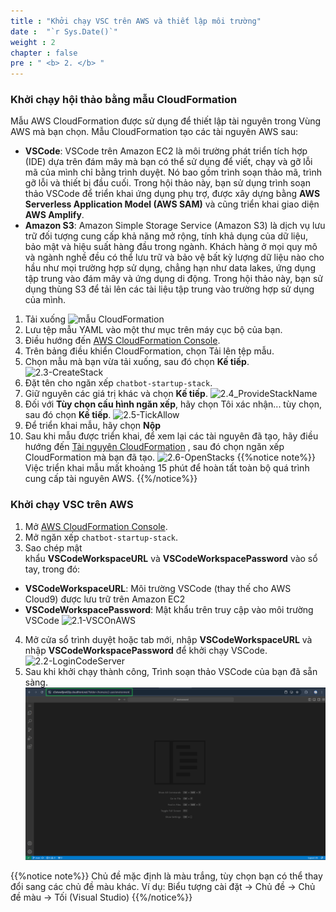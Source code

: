 ```yaml
---
title : "Khởi chạy VSC trên AWS và thiết lập môi trường"
date :  "`r Sys.Date()`" 
weight : 2 
chapter : false
pre : " <b> 2. </b> "
---
```

### Khởi chạy hội thảo bằng mẫu CloudFormation
Mẫu AWS CloudFormation được sử dụng để thiết lập tài nguyên trong Vùng AWS mà bạn chọn. Mẫu CloudFormation tạo các tài nguyên AWS sau:
- **VSCode**: VSCode trên Amazon EC2 là môi trường phát triển tích hợp (IDE) dựa trên đám mây mà bạn có thể sử dụng để viết, chạy và gỡ lỗi mã của mình chỉ bằng trình duyệt. Nó bao gồm trình soạn thảo mã, trình gỡ lỗi và thiết bị đầu cuối. Trong hội thảo này, bạn sử dụng trình soạn thảo VSCode để triển khai ứng dụng phụ trợ, được xây dựng bằng **AWS Serverless Application Model (AWS SAM)** và cũng triển khai giao diện **AWS Amplify**.
- **Amazon S3**: Amazon Simple Storage Service (Amazon S3) là dịch vụ lưu trữ đối tượng cung cấp khả năng mở rộng, tính khả dụng của dữ liệu, bảo mật và hiệu suất hàng đầu trong ngành. Khách hàng ở mọi quy mô và ngành nghề đều có thể lưu trữ và bảo vệ bất kỳ lượng dữ liệu nào cho hầu như mọi trường hợp sử dụng, chẳng hạn như data lakes, ứng dụng tập trung vào đám mây và ứng dụng di động. Trong hội thảo này, bạn sử dụng thùng S3 để tải lên các tài liệu tập trung vào trường hợp sử dụng của mình.
  
1. Tải xuống ![mẫu CloudFormation](https://static.us-east-1.prod.workshops.aws/public/c5c516a7-10ce-444b-a0c5-1e60794fdb7c/static/template/chatbot-startup-stack.yaml)
2. Lưu tệp mẫu YAML vào một thư mục trên máy cục bộ của bạn.
3. Điều hướng đến [AWS CloudFormation Console](https://console.aws.amazon.com/cloudformation/home).
4. Trên bảng điều khiển CloudFormation, chọn Tải lên tệp mẫu.
5. Chọn mẫu mà bạn vừa tải xuống, sau đó chọn **Kế tiếp**.
![2.3-CreateStack](/images/2.LaunchVSCAndSetUpTheEnvironment/2.3-CreateStack.png)
6. Đặt tên cho ngăn xếp ```chatbot-startup-stack```.
7. Giữ nguyên các giá trị khác và chọn **Kế tiếp**.
![2.4_ProvideStackName](/images/2.LaunchVSCAndSetUpTheEnvironment/2.4-ProvideStackName.png)
8. Đối với **Tùy chọn cấu hình ngăn xếp**, hãy chọn Tôi xác nhận... tùy chọn, sau đó chọn **Kế tiếp**.
![2.5-TickAllow](/images/2.LaunchVSCAndSetUpTheEnvironment/2.5-TickAllow.png)
9. Để triển khai mẫu, hãy chọn **Nộp**
10. Sau khi mẫu được triển khai, để xem lại các tài nguyên đã tạo, hãy điều hướng đến [Tài nguyên CloudFormation](https://console.aws.amazon.com/cloudformation/home?/stacks/resources?) , sau đó chọn ngăn xếp CloudFormation mà bạn đã tạo.
![2.6-OpenStacks](/images/2.LaunchVSCAndSetUpTheEnvironment/2.6-OpenStacks.png)
{{%notice note%}}
Việc triển khai mẫu mất khoảng 15 phút để hoàn tất toàn bộ quá trình cung cấp tài nguyên AWS.
{{%/notice%}}

### Khởi chạy VSC trên AWS
1. Mở [AWS CloudFormation Console](https://console.aws.amazon.com/cloudformation/home).
2. Mở ngăn xếp ```chatbot-startup-stack```.
3. Sao chép mật khẩu **VSCodeWorkspaceURL** và **VSCodeWorkspacePassword** vào sổ tay, trong đó:
- **VSCodeWorkspaceURL**: Môi trường VSCode (thay thế cho AWS Cloud9) được lưu trữ trên Amazon EC2
- **VSCodeWorkspacePassword**: Mật khẩu trên truy cập vào môi trường VSCode 
![2.1-VSCOnAWS](/images/2.LaunchVSCAndSetUpTheEnvironment/2.1-VSCOnAWS.png)
4. Mở cửa sổ trình duyệt hoặc tab mới, nhập **VSCodeWorkspaceURL** và nhập **VSCodeWorkspacePassword** để khởi chạy VSCode.
![2.2-LoginCodeServer](/images/2.LaunchVSCAndSetUpTheEnvironment/2.2-LoginCodeServer.png)
5. Sau khi khởi chạy thành công, Trình soạn thảo VSCode của bạn đã sẵn sàng.
![2.7-VSC](../../static/images/2.LaunchVSCAndSetUpTheEnvironment/2.7-VSC.png)

{{%notice note%}}
Chủ đề mặc định là màu trắng, tùy chọn bạn có thể thay đổi sang các chủ đề màu khác. Ví dụ: Biểu tượng cài đặt -> Chủ đề -> Chủ đề màu -> Tối (Visual Studio)
{{%/notice%}}